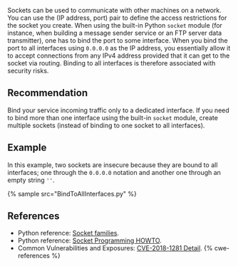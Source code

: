 Sockets can be used to communicate with other machines on a network. You can use the (IP address, port) pair to define the access restrictions for the socket you create. When using the built-in Python `socket` module (for instance, when building a message sender service or an FTP server data transmitter), one has to bind the port to some interface. When you bind the port to all interfaces using `0.0.0.0` as the IP address, you essentially allow it to accept connections from any IPv4 address provided that it can get to the socket via routing. Binding to all interfaces is therefore associated with security risks.


## Recommendation
Bind your service incoming traffic only to a dedicated interface. If you need to bind more than one interface using the built-in `socket` module, create multiple sockets (instead of binding to one socket to all interfaces).


## Example
In this example, two sockets are insecure because they are bound to all interfaces; one through the `0.0.0.0` notation and another one through an empty string `''`.

{% sample src="BindToAllInterfaces.py" %}

## References
* Python reference: [ Socket families](https://docs.python.org/3/library/socket.html#socket-families).
* Python reference: [ Socket Programming HOWTO](https://docs.python.org/3.7/howto/sockets.html).
* Common Vulnerabilities and Exposures: [ CVE-2018-1281 Detail](https://nvd.nist.gov/vuln/detail/CVE-2018-1281).
{% cwe-references %}
